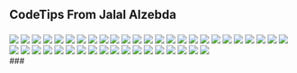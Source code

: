 <h2 align="left">CodeTips From Jalal Alzebda</h2>

###
<div align="left">
  <img src="AnyOverCount.jpg" />
  <img src="AvoidElseAfterReturn.jpg" />
  <img src="AvoidThrowing.jpg" />
  <img src="AvoidTooManyArgs.jpg" />
  <img src="CombineNullCheck.jpg" />
  <img src="DeclarationPattern.jpg" />
  <img src="DontAddUnneededContext.jpg" />
  <img src="DontUseFlagsAsFunctionParams.jpg" />
  <img src="DontUseMultipleOrderBy.jpg" />
  <img src="DTOs.jpg" />
  <img src="Encapsulate.jpg" />
  <img src="EndsWith.jpg" />
  <img src="IfNull.jpg" />
  <img src="LinqEnumerableMethod.jpg" />
  <img src="LinQMinByMaxBy.jpg" />
  <img src="NestedIf.jpg" />
  <img src="NotUsePlusInLoop.jpg" />
  <img src="NullCheck.jpg" />
  <img src="NullCoalescingOperator.jpg" />
  <img src="OneDotPerLine.jpg" />
  <img src="OptionalParameters.jpg" />
  <img src="ParallelForEachLoop.jpg" />
  <img src="Parallel ForEach2.png" />
  <img src="RelationalPatternsMatch.jpg" />
  <img src="ReplaceIfWithNull.jpg" />
  <img src="RethrowingExceptions.jpg" />
  <img src="SwitchCase.png" />
  <img src="SwitchExpressions.jpg" />
  <img src="Take.jpg" />
  <img src="TaskFromResult.jpg" />
  <img src="TaskWhenAll.jpg" />
  <img src="ToUpperToLower.jpg" />
  <img src="TrueForAll.jpg" />
  <img src="UseContainsAny.jpg" />
  <img src="UseCountOrLength.jpg" />
  <img src="UseExist.jpg" />
  <img src="UseNameOf.jpg" />
  <img src="UseParamsSameType.jpg" />
  <img src="UseRecordsForDTOs.jpg" />
  <img src="UseWhereOrderBy.jpg" />
  <img src="UsingDeclaration.jpg" />
  <img src="YieldReturnMemoryUsage.jpg" />
  <img src="Naming.jpg" />
</div>
###

<br clear="both">
